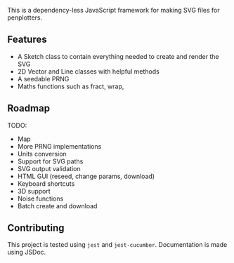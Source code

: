 This is a dependency-less JavaScript framework for making SVG files for penplotters.

## Features

- A Sketch class to contain everything needed to create and render the SVG
- 2D Vector and Line classes with helpful methods
- A seedable PRNG
- Maths functions such as fract, wrap,

## Roadmap

TODO:
- Map
- More PRNG implementations
- Units conversion
- Support for SVG paths
- SVG output validation
- HTML GUI (reseed, change params, download)
- Keyboard shortcuts
- 3D support
- Noise functions
- Batch create and download

## Contributing

This project is tested using `jest` and `jest-cucumber`.
Documentation is made using JSDoc.
